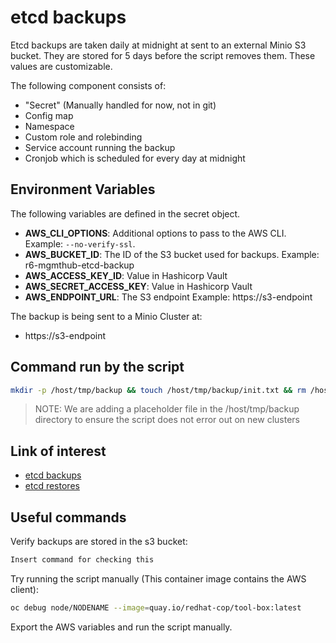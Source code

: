 # etcd backups
Etcd backups are taken daily at midnight at sent to an external Minio S3 bucket. They are stored for 5 days before the script removes them. These values are customizable.

The following component consists of:

* "Secret" (Manually handled for now, not in git)
* Config map
* Namespace
* Custom role and rolebinding
* Service account running the backup
* Cronjob which is scheduled for every day at midnight

## Environment Variables
The following variables are defined in the secret object.

- **AWS_CLI_OPTIONS**: Additional options to pass to the AWS CLI. Example: `--no-verify-ssl`.
- **AWS_BUCKET_ID**: The ID of the S3 bucket used for backups. Example: r6-mgmthub-etcd-backup
- **AWS_ACCESS_KEY_ID**: Value in Hashicorp Vault
- **AWS_SECRET_ACCESS_KEY**: Value in Hashicorp Vault
- **AWS_ENDPOINT_URL**: The S3 endpoint Example: https://s3-endpoint

The backup is being sent to a Minio Cluster at:
- https://s3-endpoint


## Command run by the script
```sh
mkdir -p /host/tmp/backup && touch /host/tmp/backup/init.txt && rm /host/tmp/backup/* && chroot /host /usr/local/bin/cluster-backup.sh /tmp/backup && aws ${AWS_CLI_OPTIONS} s3 cp --recursive /host/tmp/backup s3://${AWS_BUCKET_ID} && echo Purging old files... && ((aws ${AWS_CLI_OPTIONS} s3 ls ${AWS_BUCKET_ID}; date -d "5 days ago" +"%Y-%m-%d 00:00:00 DELETETOHERE")|sort -k1|sed -n '/DELETETOHERE/q;p'|awk '{print $4}'|xargs -I '{}' aws ${AWS_CLI_OPTIONS} s3 rm s3://${AWS_BUCKET_ID}/'{}')
```
> NOTE: We are adding a placeholder file in the /host/tmp/backup directory to ensure the script does not error out on new clusters

## Link of interest 
* [etcd backups](https://docs.openshift.com/container-platform/4.14/backup_and_restore/control_plane_backup_and_restore/backing-up-etcd.html)
* [etcd restores](https://docs.openshift.com/container-platform/4.14/backup_and_restore/control_plane_backup_and_restore/disaster_recovery/scenario-2-restoring-cluster-state.html)

## Useful commands
Verify backups are stored in the s3 bucket:
```bash
Insert command for checking this
```

Try running the script manually (This container image contains the AWS client):
```bash
oc debug node/NODENAME --image=quay.io/redhat-cop/tool-box:latest
```
Export the AWS variables and run the script manually.